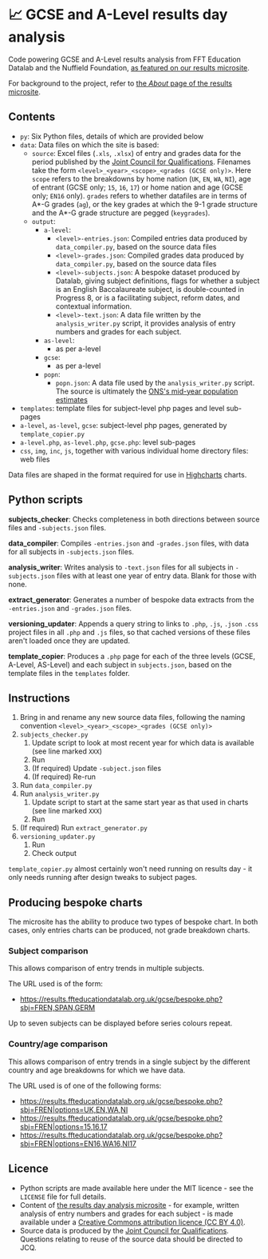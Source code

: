 # :chart_with_upwards_trend: GCSE and A-Level results day analysis
Code powering GCSE and A-Level results analysis from FFT Education Datalab and the Nuffield Foundation, [as featured on our results microsite](https://results.ffteducationdatalab.org.uk/).

For background to the project, refer to [the _About_ page of the results microsite](https://results.ffteducationdatalab.org.uk/about.php).

## Contents
* `py`: Six Python files, details of which are provided below
* `data`: Data files on which the site is based:
	* `source`: Excel files (`.xls`, `.xlsx`) of entry and grades data for the period published by the [Joint Council for Qualifications](https://www.jcq.org.uk/). Filenames take the form `<level>_<year>_<scope>_<grades (GCSE only)>`. Here `scope` refers to the breakdowns by home nation (`UK`, `EN`, `WA`, `NI`), age of entrant (GCSE only; `15`, `16`, `17`) or home nation and age (GCSE only; `EN16` only). `grades` refers to whether datafiles are in terms of A\*-G grades (`ag`), or the key grades at which the 9-1 grade structure and the A*-G grade structure are pegged (`keygrades`).
	* `output`:
		* `a-level`:
			* `<level>-entries.json`: Compiled entries data produced by `data_compiler.py`, based on the source data files
			* `<level>-grades.json`: Compiled grades data produced by `data_compiler.py`, based on the source data files
			* `<level>-subjects.json`: A bespoke dataset produced by Datalab, giving subject definitions, flags for whether a subject is an English Baccalaureate subject, is double-counted in Progress 8, or is a facilitating subject, reform dates, and contextual information.
			* `<level>-text.json`: A data file written by the `analysis_writer.py` script, it provides analysis of entry numbers and grades for each subject.
		* `as-level`:
			* as per a-level
		* `gcse`:
			* as per a-level
		* `popn`:
			* `popn.json`: A data file used by the `analysis_writer.py` script. The source is ultimately the [ONS's mid-year population estimates](https://www.ons.gov.uk/peoplepopulationandcommunity/populationandmigration/populationestimates/datasets/populationestimatesforukenglandandwalesscotlandandnorthernireland)
* `templates`: template files for subject-level php pages and level sub-pages
* `a-level`, `as-level`, `gcse`: subject-level php pages, generated by `template_copier.py`
* `a-level.php`, `as-level.php`, `gcse.php`: level sub-pages
* `css`, `img`, `inc`, `js`, together with various individual home directory files: web files

Data files are shaped in the format required for use in [Highcharts](https://www.highcharts.com/) charts.

## Python scripts
**subjects_checker**: Checks completeness in both directions between source files and `-subjects.json` files.

**data_compiler**: Compiles `-entries.json` and `-grades.json` files, with data for all subjects in `-subjects.json` files.

**analysis_writer**: Writes analysis to `-text.json` files for all subjects in `-subjects.json` files with at least one year of entry data. Blank for those with none.

**extract_generator**: Generates a number of bespoke data extracts from the `-entries.json` and `-grades.json` files.

**versioning_updater**: Appends a query string to links to `.php`, `.js`, `.json` `.css` project files in all `.php` and `.js` files, so that cached versions of these files aren't loaded once they are updated.

**template_copier**: Produces a `.php` page for each of the three levels (GCSE, A-Level, AS-Level) and each subject in `subjects.json`, based on the template files in the `templates` folder.

## Instructions
1. Bring in and rename any new source data files, following the naming convention `<level>_<year>_<scope>_<grades (GCSE only)>`
1. `subjects_checker.py`
	1. Update script to look at most recent year for which data is available (see line marked `XXX`)
	1. Run
	1. (If required) Update `-subject.json` files
	1. (If required) Re-run
1. Run `data_compiler.py`
1. Run `analysis_writer.py`
	1. Update script to start at the same start year as that used in charts (see line marked `XXX`)
	1. Run
1. (If required) Run `extract_generator.py`
1. `versioning_updater.py`
	1. Run
	1. Check output

`template_copier.py` almost certainly won't need running on results day - it only needs running after design tweaks to subject pages.

## Producing bespoke charts
The microsite has the ability to produce two types of bespoke chart. In both cases, only entries charts can be produced, not grade breakdown charts.

### Subject comparison
This allows comparison of entry trends in multiple subjects.

The URL used is of the form:

* https://results.ffteducationdatalab.org.uk/gcse/bespoke.php?sbj=FREN,SPAN,GERM

Up to seven subjects can be displayed before series colours repeat.

### Country/age comparison
This allows comparison of entry trends in a single subject by the different country and age breakdowns for which we have data.

The URL used is of one of the following forms:

* https://results.ffteducationdatalab.org.uk/gcse/bespoke.php?sbj=FREN|options=UK,EN,WA,NI
* https://results.ffteducationdatalab.org.uk/gcse/bespoke.php?sbj=FREN|options=15,16,17
* https://results.ffteducationdatalab.org.uk/gcse/bespoke.php?sbj=FREN|options=EN16,WA16,NI17

## Licence
* Python scripts are made available here under the MIT licence - see the `LICENSE` file for full details.
* Content of [the results day analysis microsite](https://results.ffteducationdatalab.org.uk/) - for example, written analysis of entry numbers and grades for each subject - is made available under a [Creative Commons attribution licence (CC BY 4.0)](https://creativecommons.org/licenses/by/4.0/).
* Source data is produced by the [Joint Council for Qualifications](https://www.jcq.org.uk/). Questions relating to reuse of the source data should be directed to JCQ.
